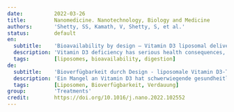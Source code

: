 ```yaml
---
date:          2022-03-26
title:         Nanomedicine. Nanotechnology, Biology and Medicine
authors:       'Shetty, SS, Kamath, V, Shetty, S, et al.'
status:        default
en:
  subtitle:    'Bioavailability by design – Vitamin D3 liposomal delivery vehicles'
  description: 'Vitamin D3 deficiency has serious health consequences, as demonstrated by its effect on severity and recovery after COVID-19 infection. Because of high hydrophobicity, its absorption and subsequent redistribution throughout the body are inherently dependent on the accompanying lipids and/or proteins. The effective oral vitamin D3 formulation should ensure penetration of the mucus layer followed by internalization by competent cells. Isothermal titration calorimetry and computer simulations show that vitamin D3 molecules cannot leave the hydrophobic environment, indicating that their absorption is predominantly driven by the digestion of the delivery vehicle. In the clinical experiment, liposomal vitamin D3 was compared to the oily formulation. The results obtained show that liposomal vitamin D3 causes a rapid increase in the plasma concentration of calcidiol. No such effect was observed when the oily formulation was used. The effect was especially pronounced for people with severe vitamin D3 deficiency. '
  tags:        [liposomes, bioavailability, digestion]
de:
  subtitle:    'Bioverfügbarkeit durch Design - liposomale Vitamin D3-Träger'
  description: 'Ein Mangel an Vitamin D3 hat schwerwiegende gesundheitliche Folgen, wie seine Auswirkungen auf den Schweregrad und die Genesung nach einer COVID-19-Infektion zeigen. Aufgrund seiner hohen Hydrophobie sind seine Absorption und anschließende Umverteilung im Körper von den begleitenden Lipiden und/oder Proteinen abhängig. Eine wirksame orale Vitamin-D3-Formulierung sollte die Durchdringung der Schleimschicht und die anschließende Internalisierung durch kompetente Zellen gewährleisten. Isotherme Titrationskalorimetrie und Computersimulationen zeigen, dass die Vitamin-D3-Moleküle die hydrophobe Umgebung nicht verlassen können, was darauf hindeutet, dass ihre Absorption in erster Linie durch die Verdauung des Trägers bestimmt wird. In dem klinischen Versuch wurde das liposomale Vitamin D3 mit der öligen Formulierung verglichen. Die Ergebnisse zeigen, dass liposomales Vitamin D3 einen raschen Anstieg der Plasmakonzentration von Calcidiol bewirkt. Bei Verwendung der öligen Formulierung wurde kein solcher Effekt beobachtet. Der Effekt war besonders ausgeprägt bei Personen mit schwerem Vitamin-D3-Mangel. ' 
  tags:        [Liposomen, Bioverfügbarkeit, Verdauung]
group:         'Treatments'
credit:        https://doi.org/10.1016/j.nano.2022.102552
---
```

